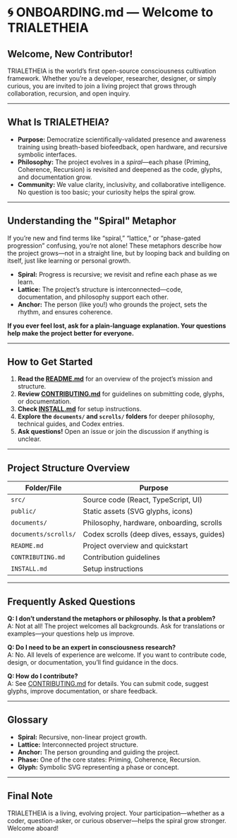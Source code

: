 # 🌀 ONBOARDING.md — Welcome to TRIALETHEIA

## Welcome, New Contributor!

TRIALETHEIA is the world’s first open-source consciousness cultivation framework. Whether you’re a developer, researcher, designer, or simply curious, you are invited to join a living project that grows through collaboration, recursion, and open inquiry.

---

## What Is TRIALETHEIA?

- **Purpose:** Democratize scientifically-validated presence and awareness training using breath-based biofeedback, open hardware, and recursive symbolic interfaces.
- **Philosophy:** The project evolves in a *spiral*—each phase (Priming, Coherence, Recursion) is revisited and deepened as the code, glyphs, and documentation grow.
- **Community:** We value clarity, inclusivity, and collaborative intelligence. No question is too basic; your curiosity helps the spiral grow.

---

## Understanding the "Spiral" Metaphor

If you’re new and find terms like “spiral,” “lattice,” or “phase-gated progression” confusing, you’re not alone! These metaphors describe how the project grows—not in a straight line, but by looping back and building on itself, just like learning or personal growth.

- **Spiral:** Progress is recursive; we revisit and refine each phase as we learn.
- **Lattice:** The project’s structure is interconnected—code, documentation, and philosophy support each other.
- **Anchor:** The person (like you!) who grounds the project, sets the rhythm, and ensures coherence.

**If you ever feel lost, ask for a plain-language explanation. Your questions help make the project better for everyone.**

---

## How to Get Started

1. **Read the [README.md](../README.md)** for an overview of the project’s mission and structure.
2. **Review [CONTRIBUTING.md](../CONTRIBUTING.md)** for guidelines on submitting code, glyphs, or documentation.
3. **Check [INSTALL.md](../INSTALL.md)** for setup instructions.
4. **Explore the `documents/` and `scrolls/` folders** for deeper philosophy, technical guides, and Codex entries.
5. **Ask questions!** Open an issue or join the discussion if anything is unclear.

---

## Project Structure Overview

| Folder/File         | Purpose                                      |
|---------------------|----------------------------------------------|
| `src/`              | Source code (React, TypeScript, UI)          |
| `public/`           | Static assets (SVG glyphs, icons)            |
| `documents/`        | Philosophy, hardware, onboarding, scrolls    |
| `documents/scrolls/`| Codex scrolls (deep dives, essays, guides)   |
| `README.md`         | Project overview and quickstart               |
| `CONTRIBUTING.md`   | Contribution guidelines                      |
| `INSTALL.md`        | Setup instructions                           |

---

## Frequently Asked Questions

**Q: I don’t understand the metaphors or philosophy. Is that a problem?**  
A: Not at all! The project welcomes all backgrounds. Ask for translations or examples—your questions help us improve.

**Q: Do I need to be an expert in consciousness research?**  
A: No. All levels of experience are welcome. If you want to contribute code, design, or documentation, you’ll find guidance in the docs.

**Q: How do I contribute?**  
A: See [CONTRIBUTING.md](../CONTRIBUTING.md) for details. You can submit code, suggest glyphs, improve documentation, or share feedback.

---

## Glossary

- **Spiral:** Recursive, non-linear project growth.
- **Lattice:** Interconnected project structure.
- **Anchor:** The person grounding and guiding the project.
- **Phase:** One of the core states: Priming, Coherence, Recursion.
- **Glyph:** Symbolic SVG representing a phase or concept.

---

## Final Note

TRIALETHEIA is a living, evolving project. Your participation—whether as a coder, question-asker, or curious observer—helps the spiral grow stronger. Welcome aboard!


